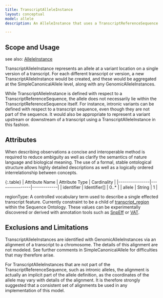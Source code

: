 ```yaml
---
title: TranscriptAlleleInstance
layout: conceptual
model: allele
description: An AlleleInstance that uses a TranscriptReferenceSequence as its ReferenceSequence.

---
```


Scope and Usage
---------------

see also: [AlleleInstance](allele_instance.html)

TranscriptAlleleInstance represents an allele at a variant location on a single version of a transcript.  For each different transcript or version, a new TranscriptAlleleInstance would be created, and these would be aggregated at the SimpleCanonicalAllele level, along with any GenomicAlleleInstances.

While TranscriptAlleleInstance is defined with respect to a TranscriptReferenceSequence, the allele does not necessarily lie within the TranscriptReferenceSequence itself.  For instance, intronic variants can be defined with respect to a transcript sequence, even though they are not part of the sequence.   It would also be appropriate to represent a variant upstream or downstream of a transcript using a TranscriptAlleleInstance in this fashion.


Attributes
----------

When describing observations a concise and interoperable method is required to reduce ambiguity as well as clarify the semantics of nature language and biological meaning. The use of a formal, stable ontological structure allows highly detailed descriptions as well as a logically ordered interrelationship between concepts.

{:.table}
| Attribute Name | Attribute Type | Cardinality |
|----------------|----------------|-------------|
|   identifier   | Identifier[]   |    0..*     |
|   allele   | String   |    1    |

regionType: A controlled vocabulary term used to describe a single effected transcript feature. Currently constraint to be a child of [transcript_region](http://www.sequenceontology.org/browser/current_svn/term/SO:0000833) within the Sequence Ontology.  These values can be experimentally discovered or derived with annotation tools such as [SnpEff](http://snpeff.sourceforge.net/) or [VAT](http://www.yandell-lab.org/software/vaast.html).


Exclusions and Limitations
--------------------------

TranscriptAlleleInstances are identified with GenomicAlleleInstances via an alignment of a transcript to a chromosome.  The details of this alignment are not modeled.  See further comments in SimpleCanonicalAllele for difficulties that may therefore arise.

For TranscriptAlleleInstances that are not part of the TranscriptReferenceSequence, such as intronic alleles, the alignment is actually an implicit part of the allele definition, as the coordinates of the allele may vary with details of the alignment.  It is therefore strongly suggested that a consistent set of alignments be used in any implementation of this model.
